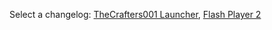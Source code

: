 Select a changelog:
[TheCrafters001 Launcher](/changelogs/laucher/), [Flash Player 2](/changelogs/flash_two/)
